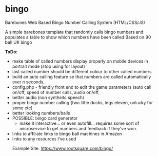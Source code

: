 # bingo
Barebones Web Based Bingo Number Calling System (HTML/CSS/JS)

A simple barebones template that randomly calls bingo numbers and populates a table to show which numbers have been called
Based on 90 ball UK bingo

**ToDo:**
- make table of called numbers display properly on mobile devices in portrait mode (stop using <TABLE> for layout)
- last called number should be different colour to other called numbers
- build an auto calling feature so that numbers are called automatically ever _n_ seconds.
- config.php - friendly front end to edit the game parameters (auto call on/off, speed of number calls, audio on/off, 
- better audio (non syntheitc speech)
- proper bingo number calling (two little ducks, legs eleven, unlucky for some etc)
- better looking numbers/balls
- POSSIBLE: bingo card generetor
  - make it interactive... or even autofill... requires some sort of microservice to get numbers and feedback if they've won.
- links to affiliate links to bingo ball machines in Amazon
- links to any resources I've used

Example Site: https://www.rootsquare.com/bingo/

